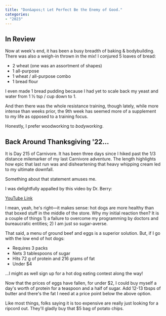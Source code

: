 ```yaml
---
title: "Don&apos;t Let Perfect Be the Enemy of Good."
categories:
- "2023"
---
```


## In Review

Now at week's end, it has been a busy breadth of baking & bodybuilding.  There was also a weigh-in thrown in the mix!  I conjured 5 loaves of bread:

* 2 wheat (one was an assortment of shapes)
* 1 all-purpose
* 1 wheat / all-purpose combo 
* 1 bread flour

I even made 1 bread pudding because I had yet to scale back my yeast and water from 1 ½ tsp / cup down to 1.

And then there was the whole resistance training, though lately, while more intense than weeks prior, the 9th week has seemed more of a supplement to my life as opposed to a training focus.

Honestly, I prefer woodworking to *bodyworking*.

## Back Around Thanksgiving '22...

It is Day 215 of Carnivore.  It has been three days since I hiked past the 1/3 distance milemarker of my last Carnivore adventure.  The length highlights how epic that last run was and disheartening that heavy whipping cream led to my ultimate downfall.

Something about that statement amuses me.

I was delightfully appalled by this video by Dr. Berry: 

[YouTube Link](https://www.youtube.com/watch?v=ZUmuKt0svzw)

I mean, yeah, he's right—it makes sense: hot dogs are more healthy than that boxed stuff in the middle of the store.  Why my initial reaction then?  It is a couple of things 1) a failure to overcome my programming by doctors and bureaucratic entities; 2) I am just so sugar-averse.  

That said, a menu of ground beef and eggs is a superior solution.  But, if I go with the low end of hot dogs:

* Requires 3 packs  
* Nets 3 tablespoons of sugar
* Hits 72 g of protein and 216 grams of fat
* Under $4

...I might as well sign up for a hot dog eating contest along the way!  

Now that the prices of eggs have fallen, for under $2, I could buy myself a day's worth of protein for a teaspoon and a half of sugar.  Add 12-13 tbsps of butter and there's the fat I need at a price point below the above option.

Like most things, folks saying it is too expensive are really just looking for a ripcord out.  They'll gladly buy that $5 bag of potato chips.

